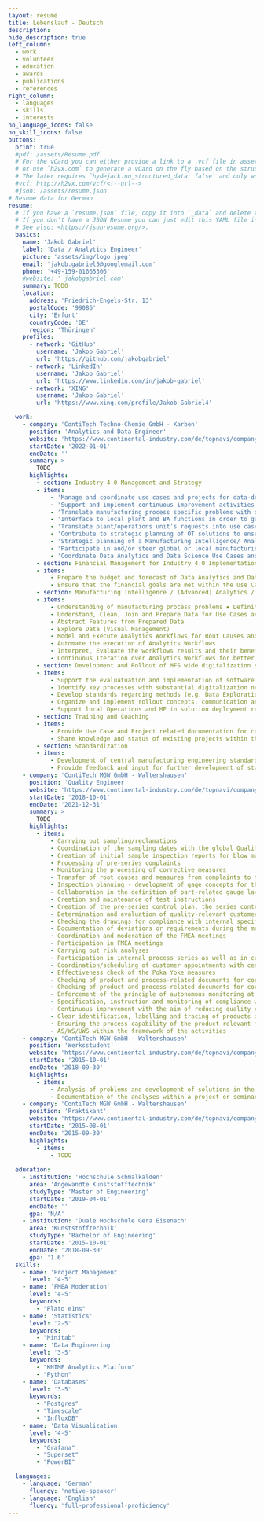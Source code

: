 ```yaml
---
layout: resume
title: Lebenslauf - Deutsch
description: 
hide_description: true
left_column:
  - work
  - volunteer
  - education
  - awards
  - publications
  - references
right_column:
  - languages
  - skills
  - interests
no_language_icons: false
no_skill_icons: false
buttons:
  print: true
  #pdf: /assets/Resume.pdf
  # For the vCard you can either provide a link to a .vcf file in assets (see `pdf` above),
  # or use `h2vx.com` to generate a vCard on the fly based on the structured data of the resume page.
  # The later requires `hydejack.no_structured_data: false` and only works once the site is deployed to a public URL.
  #vcf: http://h2vx.com/vcf/<!--url-->
  #json: /assets/resume.json
# Resume data for German
resume:
  # If you have a `resume.json` file, copy it into `_data` and delete this file.
  # If you don't have a JSON Resume you can just edit this YAML file instead.
  # See also: <https://jsonresume.org/>.
  basics:
    name: 'Jakob Gabriel'
    label: 'Data / Analytics Engineer'
    picture: 'assets/img/logo.jpeg'
    email: 'jakob.gabriel5@googlemail.com'
    phone: '+49-159-01665306'
    #website: ' jakobgabriel.com'
    summary: TODO
    location:
      address: 'Friedrich-Engels-Str. 13'
      postalCode: '99086'
      city: 'Erfurt'
      countryCode: 'DE'
      region: 'Thüringen'
    profiles:
      - network: 'GitHub'
        username: 'Jakob Gabriel'
        url: 'https://github.com/jakobgabriel'
      - network: 'LinkedIn'
        username: 'Jakob Gabriel'
        url: 'https://www.linkedin.com/in/jakob-gabriel'
      - network: 'XING'
        username: 'Jakob Gabriel'
        url: 'https://www.xing.com/profile/Jakob_Gabriel4'

  work:
    - company: 'ContiTech Techno-Chemie GmbH - Karben'
      position: 'Analytics and Data Engineer'
      website: 'https://www.continental-industry.com/de/topnavi/company/organization/mobile-fluid-systems'
      startDate: '2022-01-01'
      endDate: ''
      summary: > 
        TODO
      highlights:
        - section: Industry 4.0 Management and Strategy
        - items:
            - 'Manage and coordinate use cases and projects for data-driven process improvements in manufacturing processes'
            - 'Support and implement continuous improvement activities by applying advanced data analytics methods (scope?)'
            - 'Translate manufacturing process specific problems with data into decision workflows'
            - 'Interface to local plant and BA functions in order to gather manufacturing engineering requirements and other feedback for data analytics and data science topics'
            - 'Translate plant/operations unit’s requests into use cases and procedures to ensure the implementation'
            - 'Contribute to strategic planning of OT solutions to ensure Advanced Analytics and Data Science Capabilites'
            - 'Strategic planning of a Manufacturing Intelligence/ Analytics Solutions for MFS, based on the latest OT solutions and CT and MFS Implementations'
            - 'Participate in and/or steer global or local manufacturing engineering related and cross-functional projects with background of advanced analytics approaches'
            - 'Coordinate Data Analytics and Data Science Use Cases and Projects globally'
        - section: Financial Management for Industry 4.0 Implementations
        - items:
            - Prepare the budget and forecast of Data Analytics and Data Science related Use Cases and Projects
            - Ensure that the financial goals are met within the Use Cases or Projects
        - section: Manufacturing Intelligence / (Advanced) Analytics / Data Science
        - items:
            - Understanding of manufacturing process problems ▪ Definition of Analysis Goals related to the Use Cases and Projects
            - Understand, Clean, Join and Prepare Data for Use Cases and Projects
            - Abstract Features from Prepared Data
            - Explore Data (Visual Management)
            - Model and Execute Analytics Workflows for Rout Causes and Decisions
            - Automate the execution of Analytics Workflows
            - Interpret, Evaluate the workflows results and their benefits
            - Continuous Iteration over Analytics Workflows for better and faster process development cycles
        - section: Development and Rollout of MFS wide digitalization standards
        - items:
            - Support the evaluatuation and implementation of software as e.g. PLC, MDA/PDA, MES and hardware as e.g. edge technology according to CT and MFS standards
            - Identify key processes with substantial digitalization needs as well as key digitalization concepts and technologies (internal and external to MFS, e.g. preventive and predictive approaches)
            - Develop standards regarding methods (e.g. Data Exploration, Advanced Analytics, Data Science), processes and tools / technologies (e.g. predictive methods)
            - Organize and implement rollout concepts, communication and compliance of the developed digitalization standards in all MFS PMSs (shared)
            - Support local Operations and ME in solution deployment regarding analytics approaches
        - section: Training and Coaching
        - items:
            - Provide Use Case and Project related documentation for continuous qualification of other manufacturing engineers
            - Share knowledge and status of existing projects within the MFS organization
        - section: Standardization
        - items:
            - Development of central manufacturing engineering standards for Shopfloor IT/OT and Manufacturing Intelligence Activities
            - Provide feedback and input for further development of standards regarding manufacturing engineering
    - company: 'ContiTech MGW GmbH - Waltershausen'
      position: 'Quality Engineer'
      website: 'https://www.continental-industry.com/de/topnavi/company/organization/mobile-fluid-systems'
      startDate: '2018-10-01'
      endDate: '2021-12-31'
      summary: > 
        TODO
      highlights:
        - items:
            - Carrying out sampling/reclamations
            - Coordination of the sampling dates with the global Quality Planner between inter company customer and production
            - Creation of initial sample inspection reports for blow molding parts
            - Processing of pre-series complaints
            - Monitoring the processing of corrective measures
            - Transfer of root causes and measures from complaints to the FMEA
            - Inspection planning - development of gage concepts for the inspection of Blow molding parts in the different production steps
            - Collaboration in the definition of part-related gauge layouts
            - Creation and maintenance of test instructions
            - Creation of the pre-series control plan, the series control plan as well as production flow chart
            - Determination and evaluation of quality-relevant customer requirements within the feasability Study and process fmea
            - Checking the drawings for compliance with internal specifications as well as quality-relevant topics
            - Documentation of deviations or requirements during the manufacturability process.
            - Coordination and moderation of the FMEA meetings
            - Participation in FMEA meetings
            - Carrying out risk analyses
            - Participation in internal process series as well as in customer acceptance tests
            - Coordination/scheduling of customer appointments with central Quality planner and production
            - Effectiveness check of the Poka Yoke measures
            - Checking of product and process-related documents for correctness
            - Checking of product and process-related documents for correctness and completeness - Initiation and supervision of process capability studies
            - Enforcement of the principle of autonomous monitoring at every production site.
            - Specification, instruction and monitoring of compliance with workplace and inspection documentation.
            - Continuous improvement with the aim of reducing quality costs
            - Clear identification, labelling and tracing of products as well as control according to "FIFO".
            - Ensuring the process capability of the product-relevant machines and systems
            - AS/WS/UWS within the framework of the activities
    - company: 'ContiTech MGW GmbH - Waltershausen'
      position: 'Werksstudent'
      website: 'https://www.continental-industry.com/de/topnavi/company/organization/mobile-fluid-systems'
      startDate: '2015-10-01'
      endDate: '2018-09-30'
      highlights:
        - items:
            - Analysis of problems and development of solutions in the field of product and process industrialization
            - Documentation of the analyses within a project or seminar paper associated with the semester.
    - company: 'ContiTech MGW GmbH - Waltershausen'
      position: 'Praktikant'
      website: 'https://www.continental-industry.com/de/topnavi/company/organization/mobile-fluid-systems'
      startDate: '2015-08-01'
      endDate: '2015-09-30'
      highlights:
        - items:
            - TODO
            
  education:
    - institution: 'Hochschule Schmalkalden'
      area: 'Angewandte Kunststofftechnik'
      studyType: 'Master of Engineering'
      startDate: '2019-04-01'
      endDate: ''
      gpa: 'N/A'
    - institution: 'Duale Hochschule Gera Eisenach'
      area: 'Kunststofftechnik'
      studyType: 'Bachelor of Engineering'
      startDate: '2015-10-01'
      endDate: '2018-09-30'
      gpa: '1.6'
  skills:
    - name: 'Project Management'
      level: '4-5'
    - name: 'FMEA Moderation'
      level: '4-5'
      keywords: 
        - "Plato e1ns"
    - name: 'Statistics'
      level: '2-5'
      keywords:
        - "Minitab"
    - name: 'Data Engineering'
      level: '3-5'
      keywords:
        - "KNIME Analytics Platform"
        - "Python"
    - name: 'Databases'
      level: '3-5'
      keywords:
        - "Postgres"
        - "Timescale"
        - "InfluxDB"
    - name: 'Data Visualization'
      level: '4-5'
      keywords: 
        - "Grafana"
        - "Superset"
        - "PowerBI"

  languages:
    - language: 'German'
      fluency: 'native-speaker'
    - language: 'English'
      fluency: 'full-professional-proficiency'
---
```

